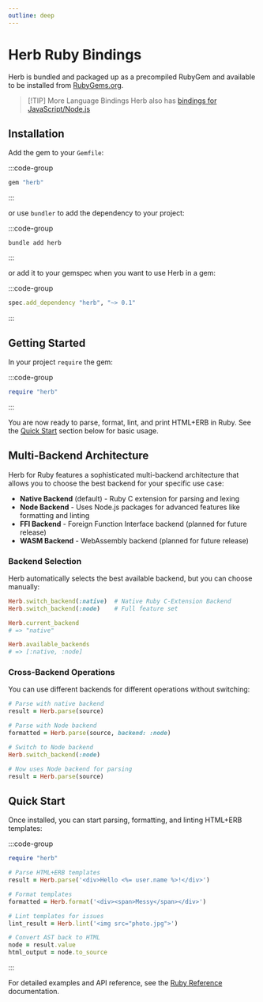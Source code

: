 ```yaml
---
outline: deep
---
```


# Herb Ruby Bindings

Herb is bundled and packaged up as a precompiled RubyGem and available to be installed from [RubyGems.org](https://rubygems.org).

> [!TIP] More Language Bindings
> Herb also has [bindings for JavaScript/Node.js](/bindings/javascript/)

## Installation

Add the gem to your `Gemfile`:

:::code-group
```ruby [Gemfile]
gem "herb"
```
:::

or use `bundler` to add the dependency to your project:

:::code-group
```shell
bundle add herb
```
:::

or add it to your gemspec when you want to use Herb in a gem:

:::code-group
```ruby [yourgem.gemspec]
spec.add_dependency "herb", "~> 0.1"
```
:::


## Getting Started

In your project `require` the gem:

:::code-group
```ruby
require "herb"
```
:::

You are now ready to parse, format, lint, and print HTML+ERB in Ruby. See the [Quick Start](#quick-start) section below for basic usage.

## Multi-Backend Architecture

Herb for Ruby features a sophisticated multi-backend architecture that allows you to choose the best backend for your specific use case:

- **Native Backend** (default) - Ruby C extension for parsing and lexing
- **Node Backend** - Uses Node.js packages for advanced features like formatting and linting
- **FFI Backend** - Foreign Function Interface backend (planned for future release)
- **WASM Backend** - WebAssembly backend (planned for future release)

### Backend Selection

Herb automatically selects the best available backend, but you can choose manually:

```ruby
Herb.switch_backend(:native)  # Native Ruby C-Extension Backend
Herb.switch_backend(:node)    # Full feature set

Herb.current_backend
# => "native"

Herb.available_backends
# => [:native, :node]
```

### Cross-Backend Operations

You can use different backends for different operations without switching:


```ruby
# Parse with native backend
result = Herb.parse(source)

# Parse with Node backend
formatted = Herb.parse(source, backend: :node)

# Switch to Node backend
Herb.switch_backend(:node)

# Now uses Node backend for parsing
result = Herb.parse(source)
```

## Quick Start

Once installed, you can start parsing, formatting, and linting HTML+ERB templates:

:::code-group
```ruby
require "herb"

# Parse HTML+ERB templates
result = Herb.parse('<div>Hello <%= user.name %>!</div>')

# Format templates
formatted = Herb.format('<div><span>Messy</span></div>')

# Lint templates for issues
lint_result = Herb.lint('<img src="photo.jpg">')

# Convert AST back to HTML
node = result.value
html_output = node.to_source
```
:::

For detailed examples and API reference, see the [Ruby Reference](/bindings/ruby/reference) documentation.
